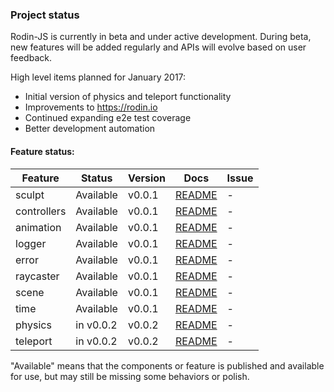 ### Project status
Rodin-JS is currently in beta and under active development.
During beta, new features will be added regularly and APIs will evolve based on user feedback.

High level items planned for January 2017:
* Initial version of physics and teleport functionality
* Improvements to https://rodin.io
* Continued expanding e2e test coverage
* Better development automation


#### Feature status:

| Feature          | Status                              |Version   | Docs         | Issue          |
|------------------|-------------------------------------|----------|--------------|----------------|
| sculpt           |                           Available |   v0.0.1 | [README][0]  |              - |
| controllers      |                           Available |   v0.0.1 | [README][0]  |              - |
| animation        |                           Available |   v0.0.1 | [README][0]  |              - |
| logger           |                           Available |   v0.0.1 | [README][0]  |              - |
| error            |                           Available |   v0.0.1 | [README][0]  |              - |
| raycaster        |                           Available |   v0.0.1 | [README][0]  |              - |
| scene            |                           Available |   v0.0.1 | [README][0]  |              - |
| time             |                           Available |   v0.0.1 | [README][0]  |              - |
| physics          |                           in v0.0.2 |   v0.0.2 | [README][0]  |              - |
| teleport         |                           in v0.0.2 |   v0.0.2 | [README][0]  |              - |


[0]: https://docs.rodin.space


"Available" means that the components or feature is published and available for use, but may still
be missing some behaviors or polish.